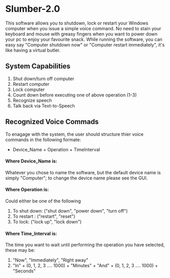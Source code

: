 # Slumber-2.0
This software allows you to shutdown, lock or restart your Windows computer when you issue a simple voice command.
No need to stain your keyboard and mouse with greasy fingers when you want to power down your pc to enjoy your favourite snack.
While running the software, you can easy say "Computer shutdown now" or "Computer restart immediately", it's like having a virtual butler.

## System Capabilities
1. Shut down/turn off computer
2. Restart computer
3. Lock computer
4. Count down before executing one of above operation (1-3)
5. Recognize speech
6. Talk back via Text-to-Speech

## Recognized Voice Commads
To enagage with the system, the user should structure thier voice commands in the following formate:
- Device_Name + Operation + TimeInterval
#### Where Device_Name is:
Whatever you chose to name the software, but the default device name is simply "Computer"; to change the device name please see the GUI.
#### Where Operation is:
Could either be one of the following
1. To shut down: ("shut down", "power down", "turn off")
2. To restart : ("restart", "reset")
3. To lock: ("lock up", "lock down")
#### Where Time_Interval is:
The time you want to wait until performing the operation you have selected, these may be:
1. "Now", "Immediately", "Right away"
2. "In" + (0, 1, 2, 3 .... 1000) + "Minutes" + "And" + (0, 1, 2, 3 .... 1000) + "Seconds"
